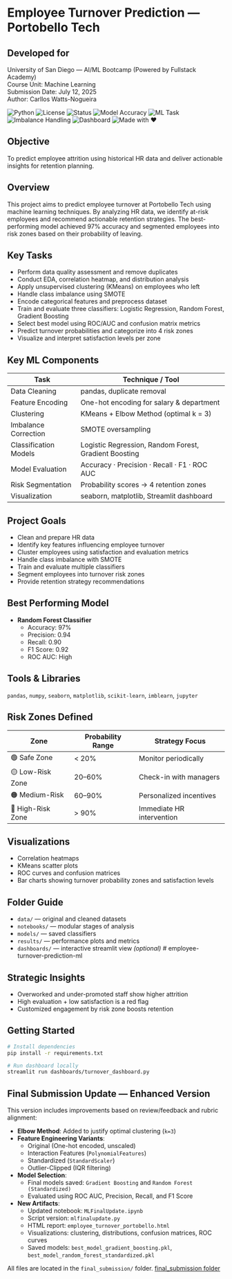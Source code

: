 # Employee Turnover Prediction — Portobello Tech

## Developed for
University of San Diego — AI/ML Bootcamp (Powered by Fullstack Academy)  
Course Unit: Machine Learning  
Submission Date: July 12, 2025  
Author: Carllos Watts-Nogueira

![Python](https://img.shields.io/badge/Python-3.10+-blue.svg)
![License](https://img.shields.io/badge/License-MIT-green.svg)
![Status](https://img.shields.io/badge/Status-Completed-brightgreen.svg)
![Model Accuracy](https://img.shields.io/badge/Accuracy-97%25-success.svg)
![ML Task](https://img.shields.io/badge/Task-Classification%20%26%20Clustering-orange.svg)
![Imbalance Handling](https://img.shields.io/badge/SMOTE-Enabled-lightgrey.svg)
![Dashboard](https://img.shields.io/badge/Streamlit-Dashboard-red.svg)
![Made with ❤️](https://img.shields.io/badge/Made%20with-%E2%9D%A4-red.svg)

## Objective
To predict employee attrition using historical HR data and deliver actionable insights for retention planning.

## Overview
This project aims to predict employee turnover at Portobello Tech using machine learning techniques. By analyzing HR data, we identify at-risk employees and recommend actionable retention strategies. The best-performing model achieved 97% accuracy and segmented employees into risk zones based on their probability of leaving.

## Key Tasks

- Perform data quality assessment and remove duplicates
- Conduct EDA, correlation heatmap, and distribution analysis
- Apply unsupervised clustering (KMeans) on employees who left
- Handle class imbalance using SMOTE
- Encode categorical features and preprocess dataset
- Train and evaluate three classifiers: Logistic Regression, Random Forest, Gradient Boosting
- Select best model using ROC/AUC and confusion matrix metrics
- Predict turnover probabilities and categorize into 4 risk zones
- Visualize and interpret satisfaction levels per zone

## Key ML Components

| Task                      | Technique / Tool                        |
|---------------------------|-----------------------------------------|
| Data Cleaning             | pandas, duplicate removal               |
| Feature Encoding          | One-hot encoding for salary & department |
| Clustering                | KMeans + Elbow Method (optimal k = 3)   |
| Imbalance Correction      | SMOTE oversampling                      |
| Classification Models     | Logistic Regression, Random Forest, Gradient Boosting |
| Model Evaluation          | Accuracy · Precision · Recall · F1 · ROC AUC |
| Risk Segmentation         | Probability scores → 4 retention zones  |
| Visualization             | seaborn, matplotlib, Streamlit dashboard |

## Project Goals

- Clean and prepare HR data  
- Identify key features influencing employee turnover  
- Cluster employees using satisfaction and evaluation metrics  
- Handle class imbalance with SMOTE  
- Train and evaluate multiple classifiers  
- Segment employees into turnover risk zones  
- Provide retention strategy recommendations

## Best Performing Model
- **Random Forest Classifier**
  - Accuracy: 97%
  - Precision: 0.94
  - Recall: 0.90
  - F1 Score: 0.92
  - ROC AUC: High

## Tools & Libraries
`pandas`, `numpy`, `seaborn`, `matplotlib`, `scikit-learn`, `imblearn`, `jupyter`

## Risk Zones Defined

| Zone              | Probability Range | Strategy Focus              |
|------------------|-------------------|-----------------------------|
| 🟢 Safe Zone      | < 20%             | Monitor periodically        |
| 🟡 Low-Risk Zone  | 20–60%            | Check-in with managers      |
| 🟠 Medium-Risk    | 60–90%            | Personalized incentives     |
| 🔴 High-Risk Zone | > 90%             | Immediate HR intervention   |

## Visualizations
- Correlation heatmaps
- KMeans scatter plots
- ROC curves and confusion matrices
- Bar charts showing turnover probability zones and satisfaction levels

## Folder Guide
- `data/` — original and cleaned datasets  
- `notebooks/` — modular stages of analysis  
- `models/` — saved classifiers  
- `results/` — performance plots and metrics  
- `dashboards/` — interactive streamlit view *(optional)*  # employee-turnover-prediction-ml

## Strategic Insights
- Overworked and under-promoted staff show higher attrition
- High evaluation + low satisfaction is a red flag
- Customized engagement by risk zone boosts retention

## Getting Started

```bash
# Install dependencies
pip install -r requirements.txt

# Run dashboard locally
streamlit run dashboards/turnover_dashboard.py
```

## Final Submission Update — Enhanced Version

This version includes improvements based on review/feedback and rubric alignment:

- **Elbow Method**: Added to justify optimal clustering (`k=3`)
- **Feature Engineering Variants**:
  - Original (One-hot encoded, unscaled)
  - Interaction Features (`PolynomialFeatures`)
  - Standardized (`StandardScaler`)
  - Outlier-Clipped (IQR filtering)
- **Model Selection**:
  - Final models saved: `Gradient Boosting` and `Random Forest (Standardized)`
  - Evaluated using ROC AUC, Precision, Recall, and F1 Score
- **New Artifacts**:
  - Updated notebook: `MLFinalUpdate.ipynb`
  - Script version: `mlfinalupdate.py`
  - HTML report: `employee_turnover_portobello.html`
  - Visualizations: clustering, distributions, confusion matrices, ROC curves
  - Saved models: `best_model_gradient_boosting.pkl`, `best_model_random_forest_standardized.pkl`

All files are located in the `final_submission/` folder. [final_submission folder](https://github.com/cwattsnogueira/employee-turnover-prediction-ml/tree/main/final_submission) 

